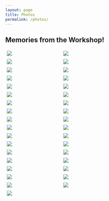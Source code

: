 ```yaml
---
layout: page
title: Photos
permalink: /photos/
---
```


## Memories from the Workshop!

<style>
    .grid-sizer,
    .grid-item {
        width: 33.333%;
    }
    .grid-item {
        float: left;
        padding: 5px;
    }
    .grid-item img {
        display: block;
        max-width: 100%;
    }
    .grid:after {
        content: '';
        display: block;
        clear: both;
    }
</style>
<div class="grid">
    <div class="grid-sizer"></div>
    <div class="grid-item">
        <a href="{{ "/assets/data/photos/01.webp" | relative_url }}" target="_blank">
            <img src="{{ "/assets/data/photos/01.webp" | relative_url }}" />
        </a>
    </div>
    <div class="grid-item">
        <a href="{{ "/assets/data/photos/02.webp" | relative_url }}" target="_blank">
            <img src="{{ "/assets/data/photos/02.webp" | relative_url }}" />
        </a>
    </div>
    <div class="grid-item">
        <a href="{{ "/assets/data/photos/03.webp" | relative_url }}" target="_blank">
            <img src="{{ "/assets/data/photos/03.webp" | relative_url }}" />
        </a>
    </div>
    <div class="grid-item">
        <a href="{{ "/assets/data/photos/04.webp" | relative_url }}" target="_blank">
            <img src="{{ "/assets/data/photos/04.webp" | relative_url }}" />
        </a>
    </div>
    <div class="grid-item">
        <a href="{{ "/assets/data/photos/05.webp" | relative_url }}" target="_blank">
            <img src="{{ "/assets/data/photos/05.webp" | relative_url }}" />
        </a>
    </div>
    <div class="grid-item">
        <a href="{{ "/assets/data/photos/06.webp" | relative_url }}" target="_blank">
            <img src="{{ "/assets/data/photos/06.webp" | relative_url }}" />
        </a>
    </div>
    <div class="grid-item">
        <a href="{{ "/assets/data/photos/07.webp" | relative_url }}" target="_blank">
            <img src="{{ "/assets/data/photos/07.webp" | relative_url }}" />
        </a>
    </div>
    <div class="grid-item">
        <a href="{{ "/assets/data/photos/08.webp" | relative_url }}" target="_blank">
            <img src="{{ "/assets/data/photos/08.webp" | relative_url }}" />
        </a>
    </div>
    <div class="grid-item">
        <a href="{{ "/assets/data/photos/09.webp" | relative_url }}" target="_blank">
            <img src="{{ "/assets/data/photos/09.webp" | relative_url }}" />
        </a>
    </div>
    <div class="grid-item">
        <a href="{{ "/assets/data/photos/10.webp" | relative_url }}" target="_blank">
            <img src="{{ "/assets/data/photos/10.webp" | relative_url }}" />
        </a>
    </div>
    <div class="grid-item">
        <a href="{{ "/assets/data/photos/11.webp" | relative_url }}" target="_blank">
            <img src="{{ "/assets/data/photos/11.webp" | relative_url }}" />
        </a>
    </div>
    <div class="grid-item">
        <a href="{{ "/assets/data/photos/12.webp" | relative_url }}" target="_blank">
            <img src="{{ "/assets/data/photos/12.webp" | relative_url }}" />
        </a>
    </div>
    <div class="grid-item">
        <a href="{{ "/assets/data/photos/13.webp" | relative_url }}" target="_blank">
            <img src="{{ "/assets/data/photos/13.webp" | relative_url }}" />
        </a>
    </div>
    <div class="grid-item">
        <a href="{{ "/assets/data/photos/14.webp" | relative_url }}" target="_blank">
            <img src="{{ "/assets/data/photos/14.webp" | relative_url }}" />
        </a>
    </div>
    <div class="grid-item">
        <a href="{{ "/assets/data/photos/15.webp" | relative_url }}" target="_blank">
            <img src="{{ "/assets/data/photos/15.webp" | relative_url }}" />
        </a>
    </div>
    <div class="grid-item">
        <a href="{{ "/assets/data/photos/16.webp" | relative_url }}" target="_blank">
            <img src="{{ "/assets/data/photos/16.webp" | relative_url }}" />
        </a>
    </div>
    <div class="grid-item">
        <a href="{{ "/assets/data/photos/17.webp" | relative_url }}" target="_blank">
            <img src="{{ "/assets/data/photos/17.webp" | relative_url }}" />
        </a>
    </div>
    <div class="grid-item">
        <a href="{{ "/assets/data/photos/18.webp" | relative_url }}" target="_blank">
            <img src="{{ "/assets/data/photos/18.webp" | relative_url }}" />
        </a>
    </div>
    <div class="grid-item">
        <a href="{{ "/assets/data/photos/19.webp" | relative_url }}" target="_blank">
            <img src="{{ "/assets/data/photos/19.webp" | relative_url }}" />
        </a>
    </div>
    <div class="grid-item">
        <a href="{{ "/assets/data/photos/20.webp" | relative_url }}" target="_blank">
            <img src="{{ "/assets/data/photos/20.webp" | relative_url }}" />
        </a>
    </div>
    <div class="grid-item">
        <a href="{{ "/assets/data/photos/21.webp" | relative_url }}" target="_blank">
            <img src="{{ "/assets/data/photos/21.webp" | relative_url }}" />
        </a>
    </div>
    <div class="grid-item">
        <a href="{{ "/assets/data/photos/22.webp" | relative_url }}" target="_blank">
            <img src="{{ "/assets/data/photos/22.webp" | relative_url }}" />
        </a>
    </div>
    <div class="grid-item">
        <a href="{{ "/assets/data/photos/23.webp" | relative_url }}" target="_blank">
            <img src="{{ "/assets/data/photos/23.webp" | relative_url }}" />
        </a>
    </div>
    <div class="grid-item">
        <a href="{{ "/assets/data/photos/24.webp" | relative_url }}" target="_blank">
            <img src="{{ "/assets/data/photos/24.webp" | relative_url }}" />
        </a>
    </div>
    <div class="grid-item">
        <a href="{{ "/assets/data/photos/25.webp" | relative_url }}" target="_blank">
            <img src="{{ "/assets/data/photos/25.webp" | relative_url }}" />
        </a>
    </div>
    <div class="grid-item">
        <a href="{{ "/assets/data/photos/26.webp" | relative_url }}" target="_blank">
            <img src="{{ "/assets/data/photos/26.webp" | relative_url }}" />
        </a>
    </div>
    <div class="grid-item">
        <a href="{{ "/assets/data/photos/27.webp" | relative_url }}" target="_blank">
            <img src="{{ "/assets/data/photos/27.webp" | relative_url }}" />
        </a>
    </div>
    <div class="grid-item">
        <a href="{{ "/assets/data/photos/28.webp" | relative_url }}" target="_blank">
            <img src="{{ "/assets/data/photos/28.webp" | relative_url }}" />
        </a>
    </div>
    <div class="grid-item">
        <a href="{{ "/assets/data/photos/30.webp" | relative_url }}" target="_blank">
            <img src="{{ "/assets/data/photos/30.webp" | relative_url }}" />
        </a>
    </div>
    <div class="grid-item">
        <a href="{{ "/assets/data/photos/31.webp" | relative_url }}" target="_blank">
            <img src="{{ "/assets/data/photos/31.webp" | relative_url }}" />
        </a>
    </div>
    <div class="grid-item">
        <a href="{{ "/assets/data/photos/32.webp" | relative_url }}" target="_blank">
            <img src="{{ "/assets/data/photos/32.webp" | relative_url }}" />
        </a>
    </div>
    <div class="grid-item">
        <a href="{{ "/assets/data/photos/33.webp" | relative_url }}" target="_blank">
            <img src="{{ "/assets/data/photos/33.webp" | relative_url }}" />
        </a>
    </div>
    <div class="grid-item">
        <a href="{{ "/assets/data/photos/34.webp" | relative_url }}" target="_blank">
            <img src="{{ "/assets/data/photos/34.webp" | relative_url }}" />
        </a>
    </div>
    <div class="grid-item">
        <a href="{{ "/assets/data/photos/35.webp" | relative_url }}" target="_blank">
            <img src="{{ "/assets/data/photos/35.webp" | relative_url }}" />
        </a>
    </div>
    <div class="grid-item">
        <a href="{{ "/assets/data/photos/36.webp" | relative_url }}" target="_blank">
            <img src="{{ "/assets/data/photos/36.webp" | relative_url }}" />
        </a>
    </div>
</div>

<script>
    $( document ).ready(function() {
        var $grid = $('.grid').masonry({
            itemSelector: '.grid-item',
            percentPosition: true,
            columnWidth: '.grid-sizer'
        });
        // layout Masonry after each image loads
        $grid.imagesLoaded().progress( function() {
            $grid.masonry();
        });
    });
</script>
